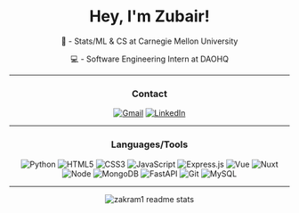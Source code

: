 <div align="center">
<h1><strong>Hey, I'm Zubair!</strong></h1>

🏫 - Stats/ML & CS at Carnegie Mellon University

💻 - Software Engineering Intern at DAOHQ

---

### __Contact__
<a href="mailto:zubairakram1121@gmail.com">![Gmail](https://img.shields.io/badge/Gmail-D14836?style=for-the-badge&logo=gmail&logoColor=white)</a> 
<a href="https://www.linkedin.com/in/zubairakram1">![LinkedIn](https://img.shields.io/badge/LinkedIn-0077B5?style=for-the-badge&logo=linkedin&logoColor=white)</a> 

---

### __Languages/Tools__
![Python](https://img.shields.io/badge/python-%2314354C.svg?style=for-the-badge&logo=python&logoColor=white) 
![HTML5](https://img.shields.io/badge/HTML5-E34F26?style=for-the-badge&logo=html5&logoColor=white) 
![CSS3](https://img.shields.io/badge/CSS3-1572B6?style=for-the-badge&logo=css3&logoColor=white) 
![JavaScript](https://img.shields.io/badge/javascript-%23323330.svg?style=for-the-badge&logo=javascript&logoColor=%23F7DF1E) 
![Express.js](https://img.shields.io/badge/express.js-%23404d59.svg?style=for-the-badge&logo=express&logoColor=%2361DAFB]) 
![Vue](https://img.shields.io/badge/Vue.js-35495E?style=for-the-badge&logo=vuedotjs&logoColor=4FC08D) 
![Nuxt](https://img.shields.io/badge/nuxt.js-00C58E?style=for-the-badge&logo=nuxtdotjs&logoColor=white) 
![Node](https://img.shields.io/badge/Node.js-339933?style=for-the-badge&logo=nodedotjs&logoColor=white) 
![MongoDB](https://img.shields.io/badge/MongoDB-%234ea94b.svg?style=for-the-badge&logo=mongodb&logoColor=white) 
![FastAPI](https://img.shields.io/badge/fastapi-109989?style=for-the-badge&logo=FASTAPI&logoColor=white) 
![Git](https://img.shields.io/badge/GIT-E44C30?style=for-the-badge&logo=git&logoColor=white) 
![MySQL](https://img.shields.io/badge/MySQL-005C84?style=for-the-badge&logo=mysql&logoColor=white)
  
---

![zakram1 readme stats](https://github-readme-stats.vercel.app/api?username=zakram1&show_icons=true&theme=merko&include_all_commits=true)

<div>
